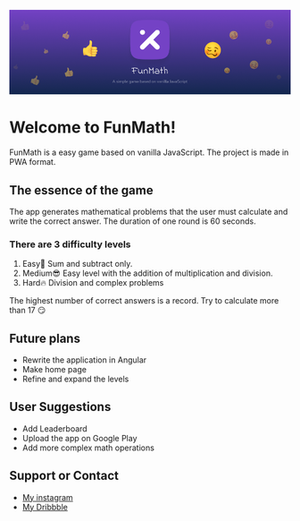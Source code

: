 <p align="center">
<img src="img/gh_cover.png">
</p>

# Welcome to FunMath!

FunMath is a easy game based on vanilla JavaScript. The project is made in PWA format.

## The essence of the game

The app generates mathematical problems that the user must calculate and write the correct answer. The duration of one round is 60 seconds.

### There are 3 difficulty levels
1. Easy🐣 Sum and subtract only.
2. Medium😎 Easy level with the addition of multiplication and division.
3. Hard🔥 Division and complex problems

The highest number of correct answers is a record. Try to calculate more than 17 😏

## Future plans
- Rewrite the application in Angular
- Make home page
- Refine and expand the levels

## User Suggestions
- Add Leaderboard
- Upload the app on Google Play
- Add more complex math operations

## Support or Contact
- [My instagram](https://www.instagram.com/yakov_ux/)
- [My Dribbble](https://dribbble.com/yakovbronnikov)

